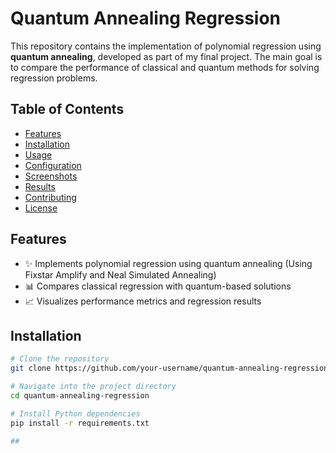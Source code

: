 # Quantum Annealing Regression

This repository contains the implementation of polynomial regression using **quantum annealing**, developed as part of my final project. The main goal is to compare the performance of classical and quantum methods for solving regression problems.

## Table of Contents

- [Features](#features)
- [Installation](#installation)
- [Usage](#usage)
- [Configuration](#configuration)
- [Screenshots](#screenshots)
- [Results](#results)
- [Contributing](#contributing)
- [License](#license)

## Features

- ✨ Implements polynomial regression using quantum annealing (Using Fixstar Amplify and Neal Simulated Annealing)
- 📊 Compares classical regression with quantum-based solutions
- 📈 Visualizes performance metrics and regression results

## Installation

```bash
# Clone the repository
git clone https://github.com/your-username/quantum-annealing-regression.git

# Navigate into the project directory
cd quantum-annealing-regression

# Install Python dependencies
pip install -r requirements.txt

## 
